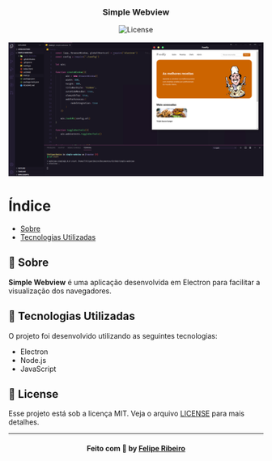 <h3 align="center">    
    <b>Simple Webview</b>      
</h3>

<p align="center">
  <a>
  <img alt="License" src="https://img.shields.io/github/license/vitorserrano/ecoleta?color=%237519C1">
  <br><br>
<img title="#logo" width="1718px" src="./screenshot.png">

  # Índice

- [Sobre](#sobre)
- [Tecnologias Utilizadas](#tecnologias-utilizadas)

<a id="sobre"></a>
  ## :bookmark: Sobre

<strong>Simple Webview</strong> é uma aplicação desenvolvida em Electron para facilitar a visualização dos navegadores.


## :rocket: Tecnologias Utilizadas

O projeto foi desenvolvido utilizando as seguintes tecnologias:

* Electron
* Node.js
* JavaScript




## :memo: License

Esse projeto está sob a licença MIT. Veja o arquivo [LICENSE](LICENSE.md) para mais detalhes.

---

<h4 align="center">
    Feito com 💜 by <a href="https://www.linkedin.com/in/lfeliperibeiro/" target="_blank">Felipe Ribeiro</a>
</h4>
